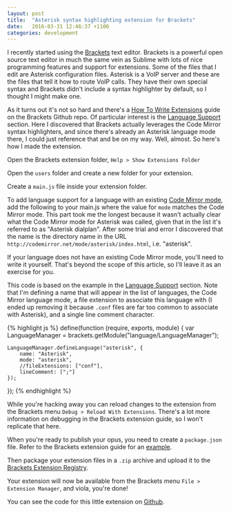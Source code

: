 ```yaml
---
layout: post
title:  "Asterisk syntax highlighting extension for Brackets"
date:   2016-03-31 12:46:37 +1100
categories: development
---
```


I recently started using the [Brackets](http://brackets.io/) text editor. Brackets is a powerful open source text editor in much the same vein as Sublime with lots of nice programming features and support for extensions. Some of the files that I edit are Asterisk configuration files. Asterisk is a VoIP server and these are the files that tell it how to route VoIP calls. They have their own special syntax and Brackets didn't include a syntax highlighter by default, so I thought I might make one.

As it turns out it's not so hard and there's a [How To Write Extensions](https://github.com/adobe/brackets/wiki/How-to-Write-Extensions) guide on the Brackets Github repo. Of particular interest is the [Language Support](https://github.com/adobe/brackets/wiki/Language-Support) section. Here I discovered that Brackets actually leverages the Code Mirror syntax highlighters, and since there's already an Asterisk language mode there, I could just reference that and be on my way. Well, almost. So here's how I made the extension.

Open the Brackets extension folder, `Help > Show Extensions Folder`

Open the `users` folder and create a new folder for your extension.

Create a `main.js` file inside your extension folder.

To add language support for a language with an existing [Code Mirror mode](http://codemirror.net/mode/), add the following to your main.js where the value for `mode` matches the Code Mirror mode. This part took me the longest because it wasn't actually clear what the Code Mirror mode for Asterisk was called, given that in the list it's referred to as "Asterisk dialplan". After some trial and error I discovered that the name is the directory name in the URL `http://codemirror.net/mode/asterisk/index.html`, i.e. "asterisk".

If your language does not have an existing Code Mirror mode, you'll need to write it yourself. That's beyond the scope of this article, so I'll leave it as an exercise for you.

This code is based on the example in the [Language Support](https://github.com/adobe/brackets/wiki/Language-Support) section. Note that I'm defining a name that will appear in the list of languages, the Code Mirror language mode, a file extension to associate this language with (I ended up removing it because `.conf` files are far too common to associate with Asterisk), and a single line comment character.

{% highlight js %}
define(function (require, exports, module) {
    var LanguageManager = brackets.getModule("language/LanguageManager");

    LanguageManager.defineLanguage("asterisk", {
        name: "Asterisk",
        mode: "asterisk",
        //fileExtensions: ["conf"],
        lineComment: [";"]
    });
});
{% endhighlight %}

While you're hacking away you can reload changes to the extension from the Brackets menu `Debug > Reload With Extensions`. There's a lot more information on debugging in the Brackets extension guide, so I won't replicate that here.

When you're ready to publish your opus, you need to create a `package.json` file. Refer to the Brackets extension guide for an [example](https://github.com/adobe/brackets/wiki/Extension-package-format#packagejson-format).

Then package your extension files in a `.zip` archive and upload it to the [Brackets Extension Registry](https://brackets-registry.aboutweb.com/).

Your extension will now be available from the Brackets menu `File > Extension Manager`, and viola, you're done!

You can see the code for this little extension on [Github](https://github.com/peacefixation/AsteriskSyntaxHighlighting).